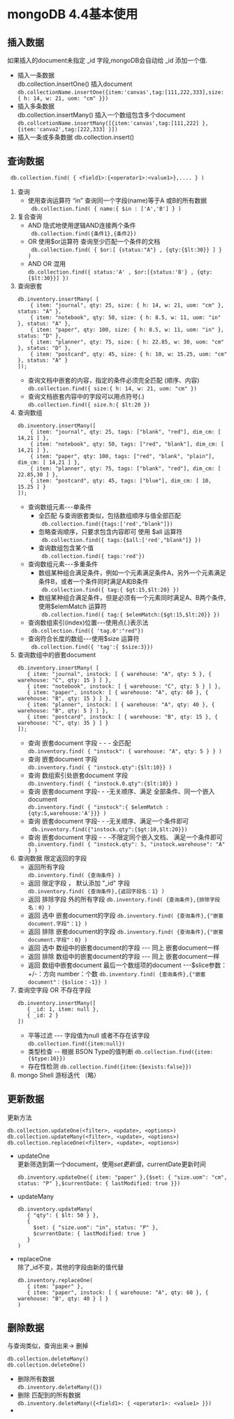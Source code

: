 # mongoDB 4.4基本使用

## 插入数据
如果插入的document未指定 _id 字段,mongoDB会自动给 _id 添加一个值.
- 插入一条数据  
db.collection.insertOne() 插入document  
```db.collectionName.insertOne({item:'canvas',tag:[111,222,333],size: { h: 14, w: 21, uom: "cm" }})``` 
- 插入多条数据  
db.collection.insertMany() 插入一个数组包含多个document   
```db.collcetionName.insertMany([{item:'canvas',tag:[111,222] },{item:'canva2',tag:[222,333] }])```
- 插入一条或多条数据
db.collection.insert()
## 查询数据
 
``` db.collection.find( { <field1>:{<operator1>:<value1>},.... } )```
1. 查询    
    - 使用查询运算符  “in”  查询同一个字段(name)等于A 或B的所有数据  
    ``` db.collection.find( { name:{ $in : ['A','B'] } )```
2. 复合查询
    - AND 隐式地使用逻辑AND连接两个条件  
    ``` db.collection.find({条件1},{条件2})```
    - OR  使用$or运算符  查询至少匹配一个条件的文档  
    ``` db.collection.find( { $or:[ {status:"A"} , {qty:{$lt:30}} ] } )```
    - AND OR 混用  
    ```db.collection.find({ status:'A' , $or:[{status:'B'} , {qty:{$lt:30}}] })```
3. 查询嵌套  
    ```
    db.inventory.insertMany( [
        { item: "journal", qty: 25, size: { h: 14, w: 21, uom: "cm" }, status: "A" },
        { item: "notebook", qty: 50, size: { h: 8.5, w: 11, uom: "in" }, status: "A" },
        { item: "paper", qty: 100, size: { h: 8.5, w: 11, uom: "in" }, status: "D" },
        { item: "planner", qty: 75, size: { h: 22.85, w: 30, uom: "cm" }, status: "D" },
        { item: "postcard", qty: 45, size: { h: 10, w: 15.25, uom: "cm" }, status: "A" }
    ]);
    ```
     - 查询文档中嵌套的内容，指定的条件必须完全匹配 (顺序、内容)  
     ```db.collection.find({ size:{ h: 14, w: 21, uom: "cm" })```
     - 查询文档嵌套内容中的字段可以用点符号(.)  
     ```db.collection.find({ size.h:{ $lt:20 })```
4. 查询数组  
    ```
    db.inventory.insertMany([
        { item: "journal", qty: 25, tags: ["blank", "red"], dim_cm: [ 14,21 ] },
        { item: "notebook", qty: 50, tags: ["red", "blank"], dim_cm: [ 14,21 ] },
        { item: "paper", qty: 100, tags: ["red", "blank", "plain"], dim_cm: [ 14,21 ] },
        { item: "planner", qty: 75, tags: ["blank", "red"], dim_cm: [ 22.85,30 ] },
        { item: "postcard", qty: 45, tags: ["blue"], dim_cm: [ 10, 15.25 ] }
    ]);
    ```
    - 查询数组元素---单条件
        - 全匹配 与查询嵌套类似，包括数组顺序与值全部匹配   
        ``` db.collection.find({tags:['red',"blank"]})```
        - 忽略查询顺序，只要求包含内容即可 使用 $all 运算符  
        ``` db.collection.find({ tags:{$all:['red',"blank"]} })```
        - 查询数组包含某个值  
        ``` db.collection.find({ tags:'red'})``` 
    - 查询数组元素---多重条件
        - 数组某种组合满足条件，例如一个元素满足条件A，另外一个元素满足条件B，或者一个条件同时满足A和B条件  
        ``` db.collection.find({ tag:{ $gt:15,$lt:20} })```
        - 数组某种组合满足条件，但是必须有一个元素同时满足A、B两个条件,使用$elemMatch 运算符  
        ``` db.collection.find({ tag:{ $elemMatch:{$gt:15,$lt:20}} })```
    - 查询数组索引(index)位置---使用点(.)表示法  
        ``` db.collection.find({ 'tag.0':"red"})``` 
    - 查询符合长度的数组---使用$size 运算符  
        ``` db.collection.find({ 'tag':{ $size:3}})``` 
5. 查询数组中的嵌套document 
    ```
    db.inventory.insertMany( [
       { item: "journal", instock: [ { warehouse: "A", qty: 5 }, { warehouse: "C", qty: 15 } ] },
       { item: "notebook", instock: [ { warehouse: "C", qty: 5 } ] },
       { item: "paper", instock: [ { warehouse: "A", qty: 60 }, { warehouse: "B", qty: 15 } ] },
       { item: "planner", instock: [ { warehouse: "A", qty: 40 }, { warehouse: "B", qty: 5 } ] },
       { item: "postcard", instock: [ { warehouse: "B", qty: 15 }, { warehouse: "C", qty: 35 } ] }
    ]);
    ```
    - 查询 嵌套document 字段 - - - 全匹配  
    ```db.inventory.find( { "instock": { warehouse: "A", qty: 5 } } )```
    - 查询 嵌套document 字段  
    ```db.inventory.find( { "instock.qty":{$lt:10}} )```
    - 查询 数组索引处嵌套document 字段  
    ```db.inventory.find( { "instock.0.qty":{$lt:10}} )```
    - 查询 嵌套document 字段- - -无关顺序、满足 全部条件、同一个嵌入document  
    ```db.inventory.find( { "instock":{ $elemMatch :{qty:5,warehouse:'A'}}} )```
    - 查询 嵌套document 字段- - -无关顺序、满足一个条件即可  
    ``` db.inventory.find({"instock.qty":{$gt:10,$lt:20}})```
    - 查询 嵌套document 字段 - - -不限定同个嵌入文档、 满足一个条件即可
    ``` db.inventory.find( { "instock.qty": 5, "instock.warehouse": "A" } )```
6. 查询数据 限定返回的字段  
    - 返回所有字段  
    ```db.inventory.find( {查询条件} )```
    - 返回 限定字段 ， 默认添加 "_id" 字段  
     ```db.inventory.find( {查询条件},{返回字段名：1} )```
    - 返回 排除字段 外的所有字段 
     ```db.inventory.find( {查询条件},{排除字段名：0} )```
    - 返回 选中 嵌套document的字段 
    ```db.inventory.find( {查询条件},{"嵌套document.字段"：1} )```
    - 返回 排除 嵌套document的字段 
    ```db.inventory.find( {查询条件},{"嵌套document.字段"：0} )```
    - 返回 选中 数组中的嵌套document的字段 --- 同上 嵌套document一样
    - 返回 排除 数组中的嵌套document的字段 --- 同上 嵌套document一样
    - 返回 数组中嵌套document 最后一个数组项的document ---$slice参数： +/-：方向 number：个数
     ```db.inventory.find( {查询条件},{"嵌套document"：{$slice：-1}} )```
7. 查询空字段 OR 不存在字段
    ```
    db.inventory.insertMany([
       { _id: 1, item: null },
       { _id: 2 }
    ])
    ```
    - 平等过滤 --- 字段值为null 或者不存在该字段
    ```db.collection.find({item:null})```
    - 类型检查 -- 根据 BSON Type的值判断
    ```db.collection.find({item:{$type:10}})```
    - 存在性检测 
    ```db.collection.find({item:{$exists:false}})```
8. mongo Shell 游标迭代 （略）



    
## 更新数据  
更新方法  
```
db.collection.updateOne(<filter>, <update>, <options>)
db.collection.updateMany(<filter>, <update>, <options>)
db.collection.replaceOne(<filter>, <update>, <options>)
```
- updateOne  
更新筛选到第一个document，使用$set 更新值，$currentDate更新时间  
    ```
    db.inventory.updateOne({ item: "paper" },{$set: { "size.uom": "cm", status: "P" },$currentDate: { lastModified: true }})
    ```
- updateMany
    ```
    db.inventory.updateMany(
       { "qty": { $lt: 50 } },
       {
         $set: { "size.uom": "in", status: "P" },
         $currentDate: { lastModified: true }
       }
    )
    ```
- replaceOne  
    除了_id不变，其他的字段由新的值代替
    ```
    db.inventory.replaceOne(
       { item: "paper" },
       { item: "paper", instock: [ { warehouse: "A", qty: 60 }, { warehouse: "B", qty: 40 } ] }
    )
    ```

## 删除数据
与查询类似，查询出来-> 删掉
```
db.collection.deleteMany()
db.collection.deleteOne()
```
- 删除所有数据  
```db.inventory.deleteMany({})```
- 删除 匹配到的所有数据  
```db.inventory.deleteMany({<field1>: { <operator1>: <value1> }})```
- 